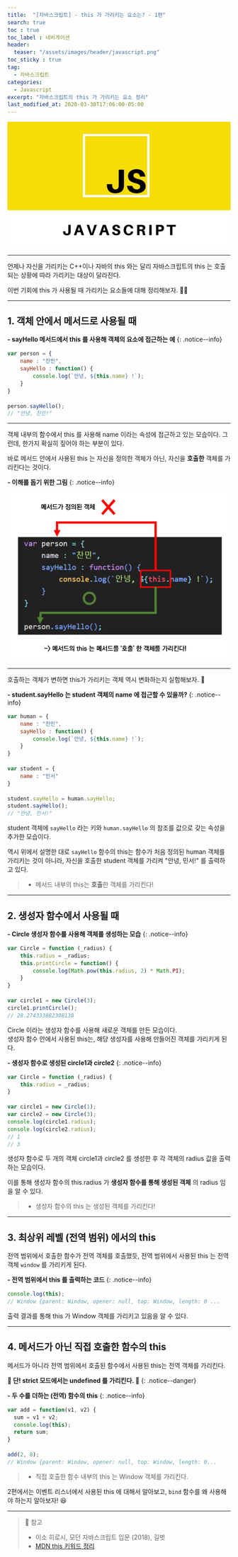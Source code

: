 ```yaml
---
title:  "[자바스크립트] - this 가 가리키는 요소는? - 1편"
search: true
toc : true
toc_label : 네비게이션
header:
  teaser: "/assets/images/header/javascript.png"
toc_sticky : true
tag:
  - 자바스크립트
categories:
  - Javascript
excerpt: "자바스크립트의 this 가 가리키는 요소 정리"
last_modified_at: 2020-03-30T17:06:00-05:00
---
```

<img src = "/assets/images/header/javascript.png">

---

언제나 자신을 가리키는 C++이나 자바의 this 와는 달리 자바스크립트의 this 는 호출되는 상황에 따라 가리키는 대상이 달라진다.   

이번 기회에 this 가 사용될 때 가리키는 요소들에 대해 정리해보자. 👩‍🏫

---

## 1. 객체 안에서 메서드로 사용될 때

**- sayHello 메서드에서 this 를 사용해 객체의 요소에 접근하는 예**
{: .notice--info}

```javascript
var person = {
    name : "찬민",
    sayHello : function() {
        console.log(`안녕, ${this.name} !`);
    }
}

person.sayHello();
// "안녕, 찬민!"
```

---

객체 내부의 함수에서 this 를 사용해 name 이라는 속성에 접근하고 있는 모습이다. 그런데, 한가지 확실히 짚어야 하는 부분이 있다.   

바로 메서드 안에서 사용된 this 는 자신을 정의한 객체가 아닌, 자신을 **호출한** 객체를 가리킨다는 것이다.

**- 이해를 돕기 위한 그림**
{: .notice--info}

<img src = "/assets/images/2020-03-30-this-정리하기/함수에서_this.PNG">

---

호출하는 객체가 변하면 this가 가리키는 객체 역시 변화하는지 실험해보자. 🧪

**- student.sayHello 는 student 객체의 name 에 접근할 수 있을까?**
{: .notice--info}

```javascript
var human = {
    name : "찬민",
    sayHello : function() {
        console.log(`안녕, ${this.name} !`);
    }
}

var student = {
    name : "민서"
}

student.sayHello = human.sayHello;
student.sayHello();
// "안녕, 민서!"
```

student 객체에 `sayHello` 라는 키와 `human.sayHello` 의 참조를 값으로 갖는 속성을 추가한 모습이다.   

역시 위에서 설명한 대로 `sayHello` 함수의 this는 함수가 처음 정의된 human 객체를 가리키는 것이 아니라, 자신을 호출한 student 객체를 가리켜 "안녕, 민서!" 를 출력하고 있다.

> - 메서드 내부의 this는 **호출**한 객체를 가리킨다!

---

## 2. 생성자 함수에서 사용될 때

**- Circle 생성자 함수를 사용해 객체를 생성하는 모습**
{: .notice--info}

```javascript
var Circle = function (_radius) {
    this.radius = _radius;
    this.printCircle = function() {
        console.log(Math.pow(this.radius, 2) * Math.PI);
    }
}

var circle1 = new Circle(3);
circle1.printCircle();
// 28.274333882308138
```

Circle 이라는 생성자 함수를 사용해 새로운 객체를 만든 모습이다.   
생성자 함수 안에서 사용된 this는, 해당 생성자를 사용해 만들어진 객체를 가리키게 된다.

**- 생성자 함수로 생성된 circle1과 circle2**
{: .notice--info}

```javascript
var Circle = function (_radius) {
    this.radius = _radius;
}

var circle1 = new Circle(1);
var circle2 = new Circle(3);
console.log(circle1.radius);
console.log(circle2.radius);
// 1
// 3
```

생성자 함수로 두 개의 객체 circle1과 circle2 를 생성한 후 각 객체의 radius 값을 출력하는 모습이다.   

이를 통해 생성자 함수의 this.radius 가 **생성자 함수를 통해 생성된 객체** 의 radius 임을 알 수 있다.   

> - 생성자 함수의 this 는 생성된 객체를 가리킨다!

---

## 3. 최상위 레벨 (전역 범위) 에서의 this

전역 범위에서 호출한 함수가 전역 객체를 호출했듯, 전역 범위에서 사용된 this 는 전역 객체 `window` 를 가리키게 된다.

**- 전역 범위에서 this 를 출력하는 코드**
{: .notice--info}

```javascript
console.log(this);
// Window {parent: Window, opener: null, top: Window, length: 0 ...
```

출력 결과를 통해 this 가 Window 객체를 가리키고 있음을 알 수 있다.

---

## 4. 메서드가 아닌 직접 호출한 함수의 this   

메서드가 아니라 전역 범위에서 호출된 함수에서 사용된 this는 전역 객체를 가리킨다.

**🚨 단! strict 모드에서는 undefined 를 가리킨다. 🚨**
{: .notice--danger}

**- 두 수를 더하는 (전역) 함수의 this**
{: .notice--info}

```javascript
var add = function(v1, v2) {
  sum = v1 + v2;
  console.log(this);
  return sum;
}

add(2, 8);
// Window {parent: Window, opener: null, top: Window, length: 0...
```
> - 직접 호출한 함수 내부의 this 는 Window 객체를 가리킨다.


2편에서는 이벤트 리스너에서 사용된 this 에 대해서 알아보고, `bind` 함수를 왜 사용해야 하는지 알아보자! 😆

---

> 📖 참고
> - 이소 히로시, 모던 자바스크립트 입문 (2018), 길벗
> - [MDN this 키워드 정리](https://developer.mozilla.org/en-US/docs/Web/JavaScript/Reference/Operators/this#The_bind_method)
